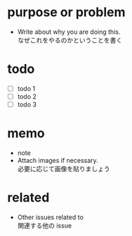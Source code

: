 # purpose or problem
* Write about why you are doing this.  
なぜこれをやるのかということを書く

# todo
- [ ] todo 1
- [ ] todo 2
- [ ] todo 3

# memo
* note
* Attach images if necessary.  
必要に応じて画像を貼りましょう

# related
* Other issues related to  
関連する他の issue
